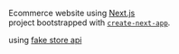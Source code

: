 Ecommerce website using [Next.js](https://nextjs.org/)    
project bootstrapped with [`create-next-app`](https://github.com/vercel/next.js/tree/canary/packages/create-next-app).

using [fake store api](https://fakestoreapi.com/products)

 